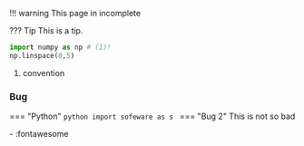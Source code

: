 

















!!! warning
    This page in incomplete


??? Tip
    This is a tip.

```python
import numpy as np # (1)!
np.linspace(0,5)
```
1.  convention

### Bug
=== "Python"
    ```python
    import sofeware as s
    ```
=== "Bug 2"
    This is not so bad


<!-- Break for a section -->

<div class="grid card" markdown>
- :fontawesome
</div>
